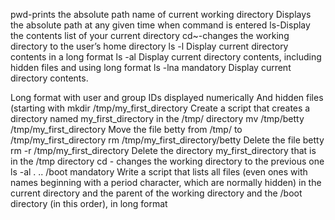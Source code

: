 pwd-prints the absolute path name of current working directory
Displays the absolute path at any given time when command is entered
ls-Display the contents list of your current directory
cd~-changes the working directory to the user’s home directory
ls -l  Display current directory contents in a long format
ls -al     Display current directory contents, including hidden files and using long format
ls -lna    mandatory
Display current directory contents.

Long format
with user and group IDs displayed numerically
And hidden files (starting with
mkdir /tmp/my_first_directory    Create a script that creates a directory named my_first_directory in the /tmp/ directory
mv /tmp/betty /tmp/my_first_directory         Move the file betty from /tmp/ to /tmp/my_first_directory
rm /tmp/my_first_directory/betty            Delete the file betty
rm -r /tmp/my_first_directory    Delete the directory my_first_directory that is in the /tmp directory
cd -         changes the working directory to the previous one
ls -al . .. /boot    mandatory
Write a script that lists all files (even ones with names beginning with a period character, which are normally hidden) in the current directory and the parent of the working directory and the /boot directory (in this order), in long format
